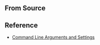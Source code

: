 ## From Source



## Reference

- [Command Line Arguments and Settings](https://github.com/AUTOMATIC1111/stable-diffusion-webui/wiki/Command-Line-Arguments-and-Settings)
